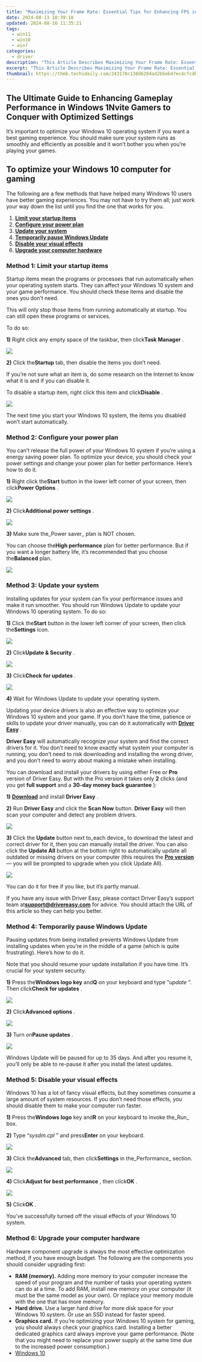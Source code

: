 ```yaml
---
title: "Maximizing Your Frame Rate: Essential Tips for Enhancing FPS in the Game of Rust"
date: 2024-08-13 10:39:18
updated: 2024-08-16 11:35:21
tags:
  - win11
  - win10
  - win7
categories:
  - driver
description: "This Article Describes Maximizing Your Frame Rate: Essential Tips for Enhancing FPS in the Game of Rust"
excerpt: "This Article Describes Maximizing Your Frame Rate: Essential Tips for Enhancing FPS in the Game of Rust"
thumbnail: https://thmb.techidaily.com/243178c138d6204ad2bbeb47ec4cfcdba020958c11cab04cb22d5f5327eef01b.jpg
---
```


## The Ultimate Guide to Enhancing Gameplay Performance in Windows 1Nvite Gamers to Conquer with Optimized Settings

It’s important to optimize your Windows 10 operating system if you want a best gaming experience. You should make sure your system runs as smoothly and efficiently as possible and it won’t bother you when you’re playing your games.

## To optimize your Windows 10 computer for gaming

 The following are a few methods that have helped many Windows 10 users have better gaming experiences. You may not have to try them all; just work your way down the list until you find the one that works for you.

1. [**Limit your startup items**](https://tools.techidaily.com/drivereasy/download/)
2. [**Configure your power plan**](https://tools.techidaily.com/drivereasy/download/)
3. [**Update your system**](https://tools.techidaily.com/drivereasy/download/)
4. [**Temporarily pause Windows Update**](https://tools.techidaily.com/drivereasy/download/)
5. [**Disable your visual effects**](https://tools.techidaily.com/drivereasy/download/)
6. [**Upgrade your computer hardware**](https://tools.techidaily.com/drivereasy/download/)

### Method 1: Limit your startup items

 Startup items mean the programs or processes that run automatically when your operating system starts. They can affect your Windows 10 system and your game performance. You should check these items and disable the ones you don’t need.

 This will only stop those items from running automatically at startup. You can still open these programs or services.

To do so:

**1)** Right click any empty space of the taskbar, then click**Task Manager** .

![](https://images.drivereasy.com/wp-content/uploads/2018/06/img_5b2a1b3f9adc9.jpg)

**2)** Click the**Startup** tab, then disable the items you don’t need.

 If you’re not sure what an item is, do some research on the Internet to know what it is and if you can disable it.

 To disable a startup item, right click this item and click**Disable** .

![](https://images.drivereasy.com/wp-content/uploads/2018/06/img_5b2a1ccd1d664.jpg)

 The next time you start your Windows 10 system, the items you disabled won’t start automatically.

### Method 2: Configure your power plan

 You can’t release the full power of your Windows 10 system if you’re using a energy saving power plan. To optimize your device, you should check your power settings and change your power plan for better performance. Here’s how to do it.

**1)** Right click the**Start** button in the lower left corner of your screen, then click**Power Options** .

![](https://images.drivereasy.com/wp-content/uploads/2018/06/img_5b2a25d5dd9a1.jpg)

**2)** Click**Additional power settings** .

![](https://images.drivereasy.com/wp-content/uploads/2018/06/img_5b2a281e65a10.jpg)

**3)** Make sure the_Power saver_ plan is NOT chosen.

 You can choose the**High performance** plan for better performance. But if you want a longer battery life, it’s recommended that you choose the**Balanced** plan.

![](https://images.drivereasy.com/wp-content/uploads/2018/06/img_5b2a293b83333.jpg)

### Method 3: Update your system

 Installing updates for your system can fix your performance issues and make it run smoother. You should run Windows Update to update your Windows 10 operating system. To do so:

**1)** Click the**Start** button in the lower left corner of your screen, then click the**Settings** icon.

![](https://images.drivereasy.com/wp-content/uploads/2018/06/img_5b2a2ce44241f.jpg)

**2)** Click**Update & Security** .

![](https://images.drivereasy.com/wp-content/uploads/2018/06/img_5b2a2dbf235d3.jpg)

**3)** Click**Check for updates** .

![](https://images.drivereasy.com/wp-content/uploads/2018/06/img_5b2a2e1292ffc.jpg)

**4)** Wait for Windows Update to update your operating system.

 Updating your device drivers is also an effective way to optimize your Windows 10 system and your game. If you don’t have the time, patience or skills to update your driver manually, you can do it automatically with [**Driver Easy**](https://tools.techidaily.com/drivereasy/download/) .

**Driver Easy**  will automatically recognize your system and find the correct drivers for it. You don’t need to know exactly what system your computer is running, you don’t need to risk downloading and installing the wrong driver, and you don’t need to worry about making a mistake when installing.

 You can download and install your drivers by using either Free or **Pro**  version of Driver Easy. But with the Pro version it takes only **2**  clicks (and you get **full support** and a **30-day money back guarantee** ):

**1)** [**Download**](https://tools.techidaily.com/drivereasy/download/) and install **Driver Easy** .

**2)** Run **Driver Easy** and click the **Scan Now** button. **Driver Easy**  will then scan your computer and detect any problem drivers.

![](https://images.drivereasy.com/wp-content/uploads/2018/06/img_5b1a66b4a3dfe.jpg)

**3)**  Click the **Update**  button next to_each device_ to download the latest and correct driver for it, then you can manually install the driver. You can also click the **Update All**  button at the bottom right to automatically update all outdated or missing drivers on your computer (this requires the **[Pro version](https://tools.techidaily.com/drivereasy/download/)**  — you will be prompted to upgrade when you click Update All).

![](https://images.drivereasy.com/wp-content/uploads/2018/06/img_5b2090df306fe.jpg)

 You can do it for free if you like, but it’s partly manual.

 If you have any issue with Driver Easy, please contact Driver Easy’s support team at[**support@drivereasy.com**](https://tools.techidaily.com/drivereasy/download/) for advice. You should attach the URL of this article so they can help you better.

### Method 4: Temporarily pause Windows Update

 Pausing updates from being installed prevents Windows Update from installing updates when you’re in the middle of a game (which is quite frustrating). Here’s how to do it.

 Note that you should resume your update installation if you have time. It’s crucial for your system security.

**1)** Press the**Windows logo key** and**Q** on your keyboard and type “_update_ “. Then click**Check for updates** .

![](https://images.drivereasy.com/wp-content/uploads/2018/07/img_5b3ee66e073eb.jpg)

**2)** Click**Advanced options** .

![](https://images.drivereasy.com/wp-content/uploads/2018/07/img_5b3eea6be5120.jpg)

**3)** Turn on**Pause updates** .

![](https://images.drivereasy.com/wp-content/uploads/2018/07/img_5b3eeac6985cd.jpg)

 Windows Update will be paused for up to 35 days. And after you resume it, you’ll only be able to re-pause it after you install the latest updates.

### Method 5: Disable your visual effects

 Windows 10 has a lot of fancy visual effects, but they sometimes consume a large amount of system resources. If you don’t need those effects, you should disable them to make your computer run faster.

**1)** Press the**Windows logo** key and**R** on your keyboard to invoke the_Run_ box.

**2)** Type “_sysdm.cpl_ ” and press**Enter** on your keyboard.

![](https://images.drivereasy.com/wp-content/uploads/2018/06/img_5b2a342a037e9.png)

**3)** Click the**Advanced** tab, then click**Settings** in the_Performance_ section.

![](https://images.drivereasy.com/wp-content/uploads/2018/06/img_5b2a355c28e29.jpg)

**4)** Click**Adjust for best performance** , then click**OK** .

![](https://images.drivereasy.com/wp-content/uploads/2018/06/img_5b2a35afc6368.jpg)

**5)** Click**OK** .

 You’ve successfully turned off the visual effects of your Windows 10 system.

### Method 6: Upgrade your computer hardware

 Hardware component upgrade is always the most effective optimization method, if you have enough budget. The following are the components you should consider upgrading first:

* **RAM (memory).** Adding more memory to your computer increase the speed of your program and the number of tasks your operating system can do at a time. To add RAM, install new memory on your computer (it must be the same model as your own). Or replace your memory module with the one that has more memory.
* **Hard drive.** Use a larger hard drive for more disk space for your Windows 10 system. Or use an SSD instead for faster speed.
* **Graphics card.** If you’re optimizing your Windows 10 system for gaming, you should always check your graphics card. Installing a better dedicated graphics card always improve your game performance. (Note that you might need to replace your power supply at the same time due to the increased power consumption.)
* [Windows 10](https://tools.techidaily.com/drivereasy/download/)

<ins class="adsbygoogle"
     style="display:block"
     data-ad-format="autorelaxed"
     data-ad-client="ca-pub-7571918770474297"
     data-ad-slot="1223367746"></ins>



<ins class="adsbygoogle"
     style="display:block"
     data-ad-client="ca-pub-7571918770474297"
     data-ad-slot="8358498916"
     data-ad-format="auto"
     data-full-width-responsive="true"></ins>
